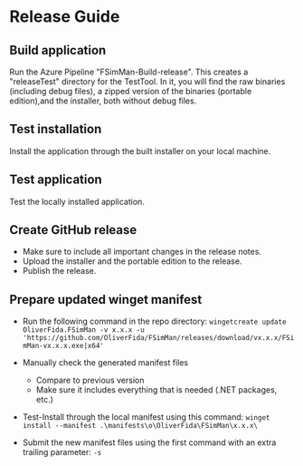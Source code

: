 
# Release Guide

## Build application

Run the Azure Pipeline "FSimMan-Build-release".
This creates a "releaseTest" directory for the TestTool.
In it, you will find the raw binaries (including debug files),
a zipped version of the binaries (portable edition),and the installer, both without debug files.

## Test installation

Install the application through the built installer on your local machine.

## Test application

Test the locally installed application.

## Create GitHub release

 - Make sure to include all important changes in the release notes.
 - Upload the installer and the portable edition to the release.
 - Publish the release.

## Prepare updated winget manifest

 - Run the following command in the repo directory:
`wingetcreate update OliverFida.FSimMan -v x.x.x -u 'https://github.com/OliverFida/FSimMan/releases/download/vx.x.x/FSimMan-vx.x.x.exe|x64'`

 - Manually check the generated manifest files
	 - Compare to previous version
	 - Make sure it includes everything that is needed (.NET packages, etc.)

 - Test-Install through the local manifest using this command:
`winget install --manifest .\manifests\o\OliverFida\FSimMan\x.x.x\`

 - Submit the new manifest files using the first command with an extra trailing parameter: `-s`
